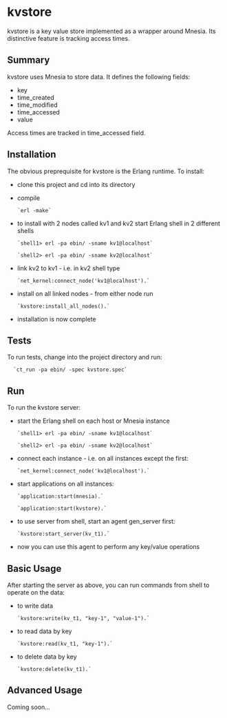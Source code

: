 kvstore
=======

kvstore is a key value store implemented as a wrapper around Mnesia. Its distinctive feature is tracking access times.

Summary
-------

kvstore uses Mnesia to store data. It defines the following fields:

* key
* time_created
* time_modified
* time_accessed
* value

Access times are tracked in time_accessed field.

Installation
------------

The obvious preprequisite for kvstore is the Erlang runtime. To install:

* clone this project and cd into its directory
* compile

      `erl -make`

* to install with 2 nodes called kv1 and kv2 start Erlang shell in 2 different shells

      `shell1> erl -pa ebin/ -sname kv1@localhost`

      `shell2> erl -pa ebin/ -sname kv2@localhost`

* link kv2 to kv1 - i.e. in kv2 shell type

      `net_kernel:connect_node('kv1@localhost').`

* install on all linked nodes - from either node run

      `kvstore:install_all_nodes().`

* installation is now complete

Tests
-----

To run tests, change into the project directory and run:

      `ct_run -pa ebin/ -spec kvstore.spec`

Run
---

To run the kvstore server:

* start the Erlang shell on each host or Mnesia instance

      `shell1> erl -pa ebin/ -sname kv1@localhost`

      `shell2> erl -pa ebin/ -sname kv2@localhost`

* connect each instance - i.e. on all instances except the first:

      `net_kernel:connect_node('kv1@localhost').`

* start applications on all instances:

      `application:start(mnesia).`

      `application:start(kvstore).`

* to use server from shell, start an agent gen_server first:

      `kvstore:start_server(kv_t1).`

* now you can use this agent to perform any key/value operations

Basic Usage
-----------

After starting the server as above, you can run commands from shell to operate on the data:

* to write data

      `kvstore:write(kv_t1, "key-1", "value-1").`

* to read data by key

      `kvstore:read(kv_t1, "key-1").`

* to delete data by key

      `kvstore:delete(kv_t1).`

Advanced Usage
--------------

Coming soon...